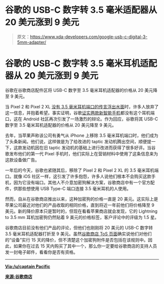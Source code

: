 # 谷歌的 USB-C 数字转 3.5 毫米适配器从 20 美元涨到 9 美元

> 原文：<https://www.xda-developers.com/google-usb-c-digital-3-5mm-adapter/>

# 谷歌的 USB-C 数字转 3.5 毫米耳机适配器从 20 美元涨到 9 美元

谷歌在谷歌商店配件区将 USB-C 数字至 3.5 毫米耳机适配器的价格从 20 美元降至 9 美元。

当 Pixel 2 和 Pixel 2 XL [没有 3.5 毫米耳机端口的传言浮出水面](https://www.xda-developers.com/google-pixel-2-live-photo-3-5mm-jack/)时，许多人放弃了这一信息，并抱着希望。事实证明，谷歌[证实两款新智能手机](https://www.xda-developers.com/google-pixel-2-xl-announced-price/)都没有这个耳机端口，这在 Android 社区再次引发了一场激烈的辩论。作为回应，谷歌将其 USB-C 数字至 3.5 毫米耳机适配器的价格从 20 美元降至 9 美元。

去年，当苹果声称该公司有勇气从 iPhone 上移除 3.5 毫米耳机端口时，他们成为了头条新闻。他们说，这样做是为了给改进的 taptic 发动机腾出空间，顺便提一下，这款发动机因在旧 taptic 发动机的基础上进行改进而获得了很多好评。当谷歌发布他们的第一代 Pixel 手机时，他们实际上在营销材料中使用了这条信息来为这款设备做广告。

一年后的今天，谷歌也紧随其后，移除了 Pixel 2 和 Pixel 2 XL 的 3.5 毫米耳机端口。就像 iOS 社区一样，这引发了许多抱怨，许多人说他们根本不会购买这款手机，因为它没有端口。其他人不介意加密狗解决方案，谷歌商店中有一个官方配件，供那些想使用 USB Type-C 端口连接 3.5 毫米耳机的人使用。

然而，自从在谷歌商店推出以来，这种加密狗的价格一直是 20 美元。这实际上是苹果公司最近对他们的产品收取的相同价格，直到将近一年前他们将价格降至 9 美元。新的降价原本只是暂时的，但现在看看苹果商店就会发现，它的 Lightning to 3.5 mm 耳机加密狗仍然贴着 9 美元的价格标签，客户评论中的评级为 1.5 星。

谷歌商店目前没有他们产品的评论，但他们也刚刚将 20 美元的 USB-C 数字转 3.5 毫米耳机适配器打折至 9 美元。虽然[谷歌商店 ToS 页面](https://store.google.com/intl/en-US_us/about/device-terms.html)确实说他们对他们的“设备”实行 15 天的降价，但不清楚这个加密狗附件是否包括在该规则中。因此，如果你在过去 15 天内购买了其中一个，那么你一定要给谷歌商店的支持人员发一封电子邮件，看看你是否有资格。

* * *

[**Via:/u/captain Pacific**](https://www.reddit.com/r/Android/comments/765oq1/google_lowered_price_of_usbc_headphone_adapter/)

[**来源:谷歌商店**](https://store.google.com/product/usb_c_headphone_adapter)